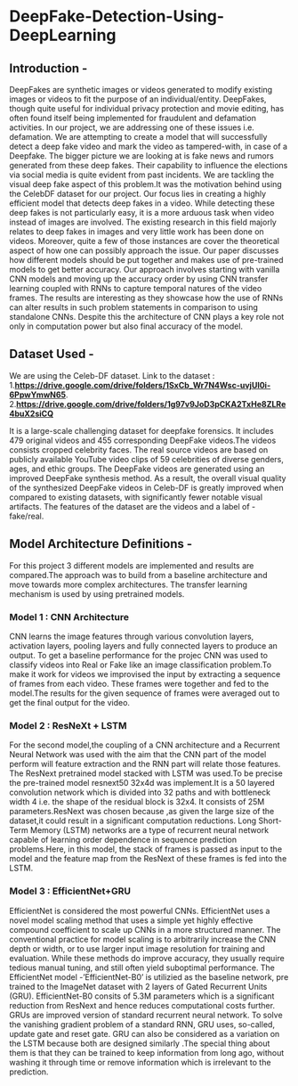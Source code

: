 # DeepFake-Detection-Using-DeepLearning

## Introduction -
DeepFakes are synthetic images or videos generated to modify existing images or videos to fit the purpose of an individual/entity. DeepFakes, though quite useful for individual privacy protection and movie editing, has often found itself being implemented for fraudulent and defamation activities. In our project, we are addressing one of these issues i.e. defamation. We are attempting to create a model that will successfully detect a deep fake video and mark the video as tampered-with, in case of a Deepfake. The bigger picture we are looking at is fake news and rumors generated from these deep fakes. Their capability to influence the elections via social media is quite evident from past incidents. We are tackling the visual deep fake aspect of this problem.It was the motivation behind using the CelebDF dataset for our project. Our focus lies in creating a highly efficient model that detects deep fakes in a video. While detecting these deep fakes is not particularly easy, it is a more arduous task when video instead of images are involved. The existing research in this field majorly relates to deep fakes in images and very little work has been done on videos. Moreover, quite a few of those instances are cover the theoretical aspect of how one can possibly approach the issue. Our paper discusses how different models should be put together and makes use of pre-trained models to get better accuracy. Our approach involves starting with vanilla CNN models and moving up the accuracy order by using CNN transfer learning coupled with RNNs to capture temporal natures of the video frames. The results are interesting as they showcase how the use of RNNs can alter results in such problem statements in comparison to using standalone CNNs. Despite this the architecture of CNN plays a key role not only in computation power but also final accuracy of the model.

## Dataset Used -
  We are using the Celeb-DF dataset.
  Link to the dataset :
  1.**https://drive.google.com/drive/folders/1SxCb_Wr7N4Wsc-uvjUl0i-6PpwYmwN65**.
  2.**https://drive.google.com/drive/folders/1g97v9JoD3pCKA2TxHe8ZLRe4buX2siCQ**

It is a large-scale challenging dataset for deepfake forensics. It includes 479 original videos and 455 corresponding DeepFake videos.The videos consists cropped celebrity faces. The real source videos are based on publicly available YouTube video clips of 59 celebrities of diverse genders, ages, and ethic groups. The DeepFake videos are generated using an improved DeepFake synthesis method. As a result, the overall visual quality of the synthesized DeepFake videos in Celeb-DF is greatly improved when compared to existing datasets, with significantly fewer notable visual artifacts. The features of the dataset are the videos and a label of -fake/real.

## Model Architecture Definitions -
For this project 3 different models are implemented and results are compared.The approach was to build from a baseline architecture and move towards more complex architectures. The transfer learning mechanism is used by using pretrained models.

### Model 1 : CNN Architecture
CNN learns the image features through various convolution layers, activation layers, pooling layers and fully connected layers to produce an output. To get a baseline performance for the projec CNN was used to classify videos into Real or Fake like an image classification problem.To make it work for videos we improvised the input by extracting a sequence of frames from each video. These frames were together and fed to the model.The results for the given sequence of frames were averaged out to get the final output for the video.

### Model 2 : ResNeXt + LSTM
For the second model,the coupling of a CNN architecture and a Recurrent Neural Network was used with the aim that the CNN part of the model perform will feature extraction and the RNN part will relate those features. The ResNext pretrained model stacked with LSTM was used.To be precise the pre-trained model resnext50 32x4d was implement.It is a 50 layered convolution network which is divided into 32 paths and with bottleneck width 4 i.e. the shape of the residual block is 32x4. It consists of 25M parameters.ResNext was chosen because ,as given the large size of the dataset,it could result in a significant computation reductions. Long Short-Term Memory (LSTM) networks are a type of recurrent neural network capable of learning order dependence in sequence prediction problems.Here, in this model, the stack of frames is passed as input to the model and the feature map from the ResNext of these frames is fed into the LSTM.

### Model 3 : EfficientNet+GRU
EfficientNet is considered the most powerful CNNs. EfficientNet uses a novel model scaling method that uses a simple yet highly effective compound coefficient to scale up CNNs in a more structured manner. The conventional practice for model scaling is to arbitrarily increase the CNN depth or width, or to use larger input image resolution for training and evaluation. While these methods do improve accuracy, they usually require tedious manual tuning, and still often yield suboptimal performance. The EfficientNet model -’EfficientNet-B0’ is utilizied as the baseline network, pre trained to the ImageNet dataset with 2 layers of Gated Recurrent Units (GRU). EfficientNet-B0 consits of 5.3M parameters which is a significant reduction from ResNext and hence reduces computational costs further. GRUs are improved version of standard recurrent neural network. To solve the vanishing gradient problem of a standard RNN, GRU uses, so-called, update gate and reset gate. GRU can also be considered as a variation on the LSTM because both are designed similarly .The special thing about them is that they can be trained to keep information from long ago, without washing it through time or remove information which is irrelevant to the prediction.
